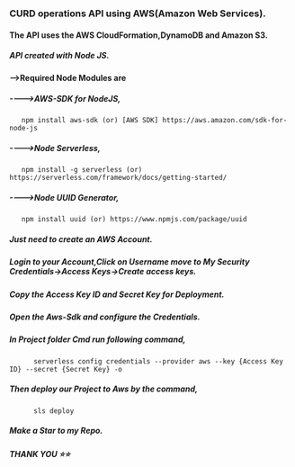 ### CURD operations API using AWS(Amazon Web Services).
#### The API uses the AWS CloudFormation,DynamoDB and Amazon S3.
##### API created with Node JS.
#### -->Required Node Modules are
##### ---->AWS-SDK for NodeJS, 
       npm install aws-sdk (or) [AWS SDK] https://aws.amazon.com/sdk-for-node-js
##### ---->Node Serverless,
       npm install -g serverless (or) https://serverless.com/framework/docs/getting-started/
##### ---->Node UUID Generator,
       npm install uuid (or) https://www.npmjs.com/package/uuid
##### Just need to create an AWS Account. 
##### Login to your Account,Click on Username move to My Security Credentials->Access Keys->Create access keys.
##### Copy the Access Key ID and Secret Key for Deployment.

##### Open the Aws-Sdk and configure the Credentials.
##### In Project folder Cmd run following command,
          serverless config credentials --provider aws --key {Access Key ID} --secret {Secret Key} -o
##### Then deploy our Project to Aws by the command,
          sls deploy
          
##### Make a Star to my Repo.
##### THANK YOU ⭐⭐
